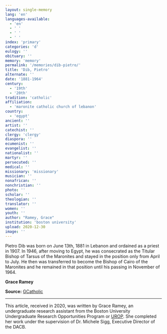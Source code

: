 ```yaml
---
layout: single-memory
lang: 'en'
languages-available:
  - 'en'
  - ' '
  - ' '
  - ' '
index: 'primary'
categories: 'd'
eulogy: ''
obituary: ''
memory: 'memory'
permalink: '/memories/dib-pietro/'
title: 'Dib, Pietro'
alternate: ''
date: '1881-1964'
century:
  - '19th'
  - '20th'                   
tradition: 'catholic'                       
affiliation:
  - 'maronite catholic church of lebanon'
country:
  - 'egypt'
ancient: ''
artist: ''
catechist: ''
clergy: 'clergy'
diaspora: ''
ecumenist: ''
evangelist: ''
nationalist: ''
martyr: ''
persecuted: ''
medical: ''
missionary: 'missionary'
musician: ''
nonafrican: ''
nonchristian: ''
photo: ''
scholar: ''
theologian: ''
translator: ''
women: ''
youth: ''
author: "Ramey, Grace"
institution: 'boston university'
upload: 2020-12-30
image: ''
---
```


Pietro Dib was born on June 13th, 1881 in Lebanon and ordained as a priest in 1907. In 1946, after moving to Egypt, he was consecrated as the Titular Bishop of Tarsus of the Maronites and stayed in the position only from April to July. He then was transferred to become the Bishop of Cairo of the Maronites and he remained in that position until his passing in November of 1964.

**Grace Ramey**

**Source:**
[GCatholic](http://www.gcatholic.org/dioceses/diocese/cair1.htm#50418)

---

This article, received in 2020, was written by Grace Ramey, an undergraduate research assistant from the Boston University Undergraduate Research Opportunities Program or [UROP](http://www.bu.edu/urop/). She completed her work under the supervision of Dr. Michele Sigg, Executive Director of the DACB.
